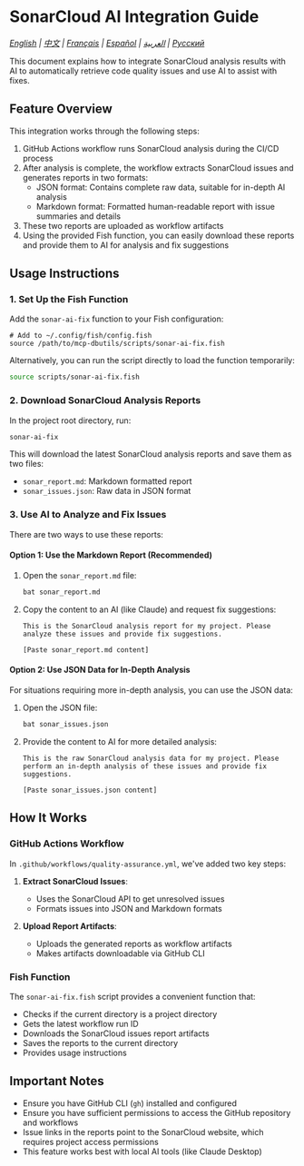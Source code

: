# SonarCloud AI Integration Guide

*[English](../../en/technical/sonarcloud-integration.md) | [中文](../../zh/technical/sonarcloud-integration.md) | [Français](../../fr/technical/sonarcloud-integration.md) | [Español](../../es/technical/sonarcloud-integration.md) | [العربية](../../ar/technical/sonarcloud-integration.md) | [Русский](../../ru/technical/sonarcloud-integration.md)*

This document explains how to integrate SonarCloud analysis results with AI to automatically retrieve code quality issues and use AI to assist with fixes.

## Feature Overview

This integration works through the following steps:

1. GitHub Actions workflow runs SonarCloud analysis during the CI/CD process
2. After analysis is complete, the workflow extracts SonarCloud issues and generates reports in two formats:
   - JSON format: Contains complete raw data, suitable for in-depth AI analysis
   - Markdown format: Formatted human-readable report with issue summaries and details
3. These two reports are uploaded as workflow artifacts
4. Using the provided Fish function, you can easily download these reports and provide them to AI for analysis and fix suggestions

## Usage Instructions

### 1. Set Up the Fish Function

Add the `sonar-ai-fix` function to your Fish configuration:

```fish
# Add to ~/.config/fish/config.fish
source /path/to/mcp-dbutils/scripts/sonar-ai-fix.fish
```

Alternatively, you can run the script directly to load the function temporarily:

```bash
source scripts/sonar-ai-fix.fish
```

### 2. Download SonarCloud Analysis Reports

In the project root directory, run:

```bash
sonar-ai-fix
```

This will download the latest SonarCloud analysis reports and save them as two files:
- `sonar_report.md`: Markdown formatted report
- `sonar_issues.json`: Raw data in JSON format

### 3. Use AI to Analyze and Fix Issues

There are two ways to use these reports:

#### Option 1: Use the Markdown Report (Recommended)

1. Open the `sonar_report.md` file:
   ```bash
   bat sonar_report.md
   ```

2. Copy the content to an AI (like Claude) and request fix suggestions:
   ```
   This is the SonarCloud analysis report for my project. Please analyze these issues and provide fix suggestions.

   [Paste sonar_report.md content]
   ```

#### Option 2: Use JSON Data for In-Depth Analysis

For situations requiring more in-depth analysis, you can use the JSON data:

1. Open the JSON file:
   ```bash
   bat sonar_issues.json
   ```

2. Provide the content to AI for more detailed analysis:
   ```
   This is the raw SonarCloud analysis data for my project. Please perform an in-depth analysis of these issues and provide fix suggestions.

   [Paste sonar_issues.json content]
   ```

## How It Works

### GitHub Actions Workflow

In `.github/workflows/quality-assurance.yml`, we've added two key steps:

1. **Extract SonarCloud Issues**:
   - Uses the SonarCloud API to get unresolved issues
   - Formats issues into JSON and Markdown formats

2. **Upload Report Artifacts**:
   - Uploads the generated reports as workflow artifacts
   - Makes artifacts downloadable via GitHub CLI

### Fish Function

The `sonar-ai-fix.fish` script provides a convenient function that:

- Checks if the current directory is a project directory
- Gets the latest workflow run ID
- Downloads the SonarCloud issues report artifacts
- Saves the reports to the current directory
- Provides usage instructions

## Important Notes

- Ensure you have GitHub CLI (`gh`) installed and configured
- Ensure you have sufficient permissions to access the GitHub repository and workflows
- Issue links in the reports point to the SonarCloud website, which requires project access permissions
- This feature works best with local AI tools (like Claude Desktop)
